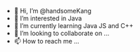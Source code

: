 - 👋 Hi, I’m @handsomeKang
- 👀 I’m interested in Java
- 🌱 I’m currently learning Java JS and C++
- 💞️ I’m looking to collaborate on ...
- 📫 How to reach me ...

<!---
handsomeKang/handsomeKang is a ✨ special ✨ repository because its `README.md` (this file) appears on your GitHub profile.
You can click the Preview link to take a look at your changes.
--->
